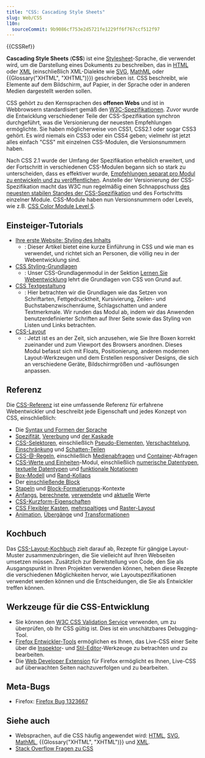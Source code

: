 ```yaml
---
title: "CSS: Cascading Style Sheets"
slug: Web/CSS
l10n:
  sourceCommit: 9b9086cf753e2d5721fe1229ff6f767ccf512f97
---
```


{{CSSRef}}

**Cascading Style Sheets** (**CSS**) ist eine [Stylesheet](/de/docs/Web/API/StyleSheet)-Sprache, die verwendet wird, um die Darstellung eines Dokuments zu beschreiben, das in [HTML](/de/docs/Web/HTML) oder [XML](/de/docs/Web/XML/Guides/XML_introduction) (einschließlich XML-Dialekte wie [SVG](/de/docs/Web/SVG), [MathML](/de/docs/Web/MathML) oder {{Glossary("XHTML", "XHTML")}}) geschrieben ist. CSS beschreibt, wie Elemente auf dem Bildschirm, auf Papier, in der Sprache oder in anderen Medien dargestellt werden sollen.

CSS gehört zu den Kernsprachen des **offenen Webs** und ist in Webbrowsern standardisiert gemäß den [W3C-Spezifikationen](https://www.w3.org/Style/CSS/#specs). Zuvor wurde die Entwicklung verschiedener Teile der CSS-Spezifikation synchron durchgeführt, was die Versionierung der neuesten Empfehlungen ermöglichte. Sie haben möglicherweise von CSS1, CSS2.1 oder sogar CSS3 gehört. Es wird niemals ein CSS3 oder ein CSS4 geben; vielmehr ist jetzt alles einfach "CSS" mit einzelnen CSS-Modulen, die Versionsnummern haben.

Nach CSS 2.1 wurde der Umfang der Spezifikation erheblich erweitert, und der Fortschritt in verschiedenen CSS-Modulen begann sich so stark zu unterscheiden, dass es effektiver wurde, [Empfehlungen separat pro Modul zu entwickeln und zu veröffentlichen](https://www.w3.org/Style/CSS/current-work). Anstelle der Versionierung der CSS-Spezifikation macht das W3C nun regelmäßig einen Schnappschuss [des neuesten stabilen Standes der CSS-Spezifikation](https://www.w3.org/TR/css/) und des Fortschritts einzelner Module. CSS-Module haben nun Versionsnummern oder Levels, wie z.B. [CSS Color Module Level 5](https://drafts.csswg.org/css-color-5/).

## Einsteiger-Tutorials

- [Ihre erste Website: Styling des Inhalts](/de/docs/Learn_web_development/Getting_started/Your_first_website/Styling_the_content)
  - : Dieser Artikel bietet eine kurze Einführung in CSS und wie man es verwendet, und richtet sich an Personen, die völlig neu in der Webentwicklung sind.
- [CSS Styling-Grundlagen](/de/docs/Learn_web_development/Core/Styling_basics)
  - : Unser CSS-Grundlagenmodul in der Sektion [Lernen Sie Webentwicklung](/de/docs/Learn_web_development) lehrt die Grundlagen von CSS von Grund auf.
- [CSS Textgestaltung](/de/docs/Learn_web_development/Core/Text_styling)
  - : Hier betrachten wir die Grundlagen wie das Setzen von Schriftarten, Fettgedrucktheit, Kursivierung, Zeilen- und Buchstabenzwischenräume, Schlagschatten und andere Textmerkmale. Wir runden das Modul ab, indem wir das Anwenden benutzerdefinierter Schriften auf Ihrer Seite sowie das Styling von Listen und Links betrachten.
- [CSS-Layout](/de/docs/Learn_web_development/Core/CSS_layout)
  - : Jetzt ist es an der Zeit, sich anzusehen, wie Sie Ihre Boxen korrekt zueinander und zum Viewport des Browsers anordnen. Dieses Modul befasst sich mit Floats, Positionierung, anderen modernen Layout-Werkzeugen und dem Erstellen responsiver Designs, die sich an verschiedene Geräte, Bildschirmgrößen und -auflösungen anpassen.

## Referenz

Die [CSS-Referenz](/de/docs/Web/CSS/Reference) ist eine umfassende Referenz für erfahrene Webentwickler und beschreibt jede Eigenschaft und jedes Konzept von CSS, einschließlich:

- Die [Syntax und Formen der Sprache](/de/docs/Web/CSS/CSS_syntax/Syntax)
- [Spezifität](/de/docs/Web/CSS/CSS_cascade/Specificity), [Vererbung](/de/docs/Web/CSS/CSS_cascade/Inheritance) und [der Kaskade](/de/docs/Web/CSS/CSS_cascade/Cascade)
- [CSS-Selektoren](/de/docs/Web/CSS/CSS_selectors), einschließlich [Pseudo-Elementen](/de/docs/Web/CSS/CSS_pseudo-elements), [Verschachtelung](/de/docs/Web/CSS/CSS_nesting), [Einschränkung](/de/docs/Web/CSS/CSS_scoping) und [Schatten-Teilen](/de/docs/Web/CSS/CSS_shadow_parts)
- [CSS-@-Regeln](/de/docs/Web/CSS/CSS_syntax/At-rule), einschließlich [Medienabfragen](/de/docs/Web/CSS/CSS_media_queries) und [Container](/de/docs/Web/CSS/CSS_containment)-Abfragen
- [CSS-Werte und Einheiten](/de/docs/Web/CSS/CSS_Values_and_Units)-Modul, einschließlich [numerische Datentypen](/de/docs/Web/CSS/CSS_Values_and_Units/Numeric_data_types), [textuelle Datentypen](/de/docs/Web/CSS/CSS_Values_and_Units/Textual_data_types) und [funktionale Notationen](/de/docs/Web/CSS/CSS_Values_and_Units/CSS_Value_Functions)
- [Box-Modell](/de/docs/Web/CSS/CSS_box_model/Introduction_to_the_CSS_box_model) und [Rand-Kollaps](/de/docs/Web/CSS/CSS_box_model/Mastering_margin_collapsing)
- Der [einschließende Block](/de/docs/Web/CSS/CSS_display/Containing_block)
- [Stapeln](/de/docs/Web/CSS/CSS_positioned_layout/Stacking_context) und [Block-Formatierungs](/de/docs/Web/CSS/CSS_display/Block_formatting_context)-Kontexte
- [Anfangs](/de/docs/Web/CSS/CSS_cascade/initial_value), [berechnete](/de/docs/Web/CSS/CSS_cascade/computed_value), [verwendete](/de/docs/Web/CSS/CSS_cascade/used_value) und [aktuelle](/de/docs/Web/CSS/CSS_cascade/actual_value) Werte
- [CSS-Kurzform-Eigenschaften](/de/docs/Web/CSS/CSS_cascade/Shorthand_properties)
- [CSS Flexibler Kasten](/de/docs/Web/CSS/CSS_flexible_box_layout), [mehrspaltiges](/de/docs/Web/CSS/CSS_multicol_layout) und [Raster-Layout](/de/docs/Web/CSS/CSS_grid_layout)
- [Animation](/de/docs/Web/CSS/CSS_animations), [Übergänge](/de/docs/Web/CSS/CSS_transitions) und [Transformationen](/de/docs/Web/CSS/CSS_transforms)

## Kochbuch

Das [CSS-Layout-Kochbuch](/de/docs/Web/CSS/Layout_cookbook) zielt darauf ab, Rezepte für gängige Layout-Muster zusammenzubringen, die Sie vielleicht auf Ihren Webseiten umsetzen müssen. Zusätzlich zur Bereitstellung von Code, den Sie als Ausgangspunkt in Ihren Projekten verwenden können, heben diese Rezepte die verschiedenen Möglichkeiten hervor, wie Layoutspezifikationen verwendet werden können und die Entscheidungen, die Sie als Entwickler treffen können.

## Werkzeuge für die CSS-Entwicklung

- Sie können den [W3C CSS Validation Service](https://jigsaw.w3.org/css-validator/) verwenden, um zu überprüfen, ob Ihr CSS gültig ist. Dies ist ein unschätzbares Debugging-Tool.
- [Firefox Entwickler-Tools](https://firefox-source-docs.mozilla.org/devtools-user/index.html) ermöglichen es Ihnen, das Live-CSS einer Seite über die [Inspektor](https://firefox-source-docs.mozilla.org/devtools-user/page_inspector/index.html)- und [Stil-Editor](https://firefox-source-docs.mozilla.org/devtools-user/style_editor/index.html)-Werkzeuge zu betrachten und zu bearbeiten.
- Die [Web Developer Extension](https://addons.mozilla.org/en-US/firefox/addon/web-developer/) für Firefox ermöglicht es Ihnen, Live-CSS auf überwachten Seiten nachzuverfolgen und zu bearbeiten.

## Meta-Bugs

- Firefox: [Firefox Bug 1323667](https://bugzil.la/1323667)

## Siehe auch

- Websprachen, auf die CSS häufig angewendet wird: [HTML](/de/docs/Web/HTML), [SVG](/de/docs/Web/SVG), [MathML](/de/docs/Web/MathML), {{Glossary("XHTML", "XHTML")}} und [XML](/de/docs/Web/XML/Guides/XML_introduction).
- [Stack Overflow Fragen zu CSS](https://stackoverflow.com/questions/tagged/css)
